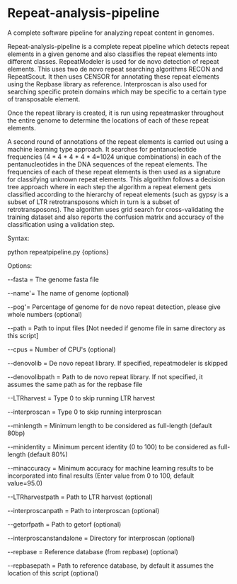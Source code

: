 # Repeat-analysis-pipeline
A complete software pipeline for analyzing repeat content in genomes.

Repeat-analysis-pipeline is a complete repeat pipeline which detects repeat elements in a given genome and also classifies the repeat elements into different classes.  RepeatModeler is used for de novo detection of repeat elements. This uses two de novo repeat searching algorithms RECON and RepeatScout. It then uses CENSOR for annotating these repeat elements using the Repbase library as reference. Interproscan is also used for searching specific protein domains which may be specific to a certain type of transposable element.

Once the repeat library is created, it is run using repeatmasker throughout the entire genome to determine the locations of each of these repeat elements. 

A second round of annotations of the repeat elements is carried out using a machine learning type approach. It searches for pentanucleotide frequencies (4 * 4 * 4 * 4 * 4=1024 unique combinations) in each of the pentanucleotides in the DNA sequences of the repeat elements. The frequencies of each of these repeat elements is then used as a signature for classifying unknown repeat elements. This algorithm follows a decision tree approach where in each step the algorithm a repeat element gets classified according to the hierarchy of repeat elements (such as gypsy is a subset of LTR retrotransposons which in turn is a subset of retrotransposons). The algorithm uses grid search for cross-validating the training dataset and also reports the confusion matrix and accuracy of the classification using a validation step.

Syntax:

python repeatpipeline.py {options}

Options: 

--fasta = The genome fasta file

--name'= The name of genome (optional)

--pog'= Percentage of genome for de novo repeat detection, please give whole numbers (optional)

--path = Path to input files [Not needed if genome file in same directory as this script]

--cpus = Number of CPU's (optional)

--denovolib = De novo repeat library. If specified, repeatmodeler is skipped

--denovolibpath = Path to de novo repeat library. If not specified, it assumes the same path as for the repbase file

--LTRharvest = Type 0 to skip running LTR harvest

--interproscan = Type 0 to skip running interproscan

--minlength = Minimum length to be considered as full-length (default 80bp)

--minidentity = Minimum percent identity (0 to 100) to be considered as full-length (default 80%)

--minaccuracy = Minimum accuracy for machine learning results to be incorporated into final results (Enter value from 0 to 100, default value=95.0)

--LTRharvestpath = Path to LTR harvest (optional)

--interproscanpath = Path to interproscan (optional)

--getorfpath = Path to getorf (optional)

--interproscanstandalone = Directory for interproscan (optional)

--repbase = Reference database (from repbase) (optional)

--repbasepath = Path to reference database, by default it assumes the location of this script (optional)
